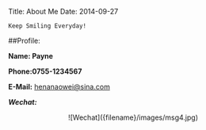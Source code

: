 Title: About Me
Date: 2014-09-27


`Keep Smiling Everyday!`


##Profile:

**Name: Payne**


**Phone:0755-1234567**


**E-Mail:** <henanaowei@sina.com>


***Wechat:***

<center>![Wechat]({filename}/images/msg4.jpg)


